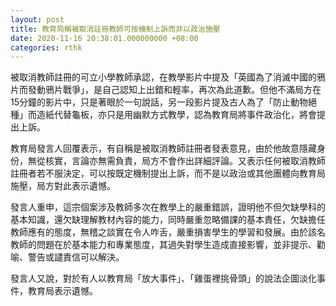 ```yaml
---
layout: post
title: 教育局稱被取消註冊教師可按機制上訴而非以政治施壓
date: 2020-11-16 20:38:01.000000000 +08:00
categories: rthk
---
```


被取消教師註冊的可立小學教師承認，在教學影片中提及「英國為了消滅中國的鴉片而發動鴉片戰爭」，是自己認知上出錯和輕率，再次為此道歉。但他不滿局方在15分鐘的影片中，只是著眼於一句說話，另一段影片提及古人為了「防止動物絕種」而造紙代替龜板，亦只是用幽默方式教學，認為教育局將事件政治化，將會提出上訴。

教育局發言人回覆表示，有自稱是被取消教師註冊者發表意見，由於他故意隱藏身份，無從核實，言論亦無需負責，局方不會作出詳細評論。又表示任何被取消教師註冊者若不服決定，可以按既定機制提出上訴，而不是以政治或其他團體向教育局施壓，局方對此表示遺憾。

發言人重申，這宗個案涉及教師多次在教學上的嚴重錯誤，證明他不但欠缺學科的基本知識，還欠缺理解教材內容的能力，同時嚴重忽略備課的基本責任，欠缺擔任教師應有的態度，無稽之談實在令人咋舌，嚴重損害學生的學習和發展。由於該名教師的問題在於基本能力和專業態度，其過失對學生造成直接影響，並非提示、勸喻、警告或譴責信可以解決。

發言人又說，對於有人以教育局「放大事件」、「雞蛋裡挑骨頭」的說法企圖淡化事件，教育局表示遺憾。
